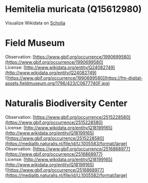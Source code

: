 
Hemitelia muricata (Q15612980)
==============================
  
Visualize Wikidata on [Scholia](https://scholia.toolforge.org/taxon/Q15612980)
# Field Museum
  
Observation: [https://www.gbif.org/occurrence/1990699580](https://www.gbif.org/occurrence/1990699580)  
License: [http://www.wikidata.org/entity/Q24082749](http://www.wikidata.org/entity/Q24082749)  
![https://www.gbif.org/occurrence/1990699580](https://fm-digital-assets.fieldmuseum.org/1796/423/C0677740F.jpg)
# Naturalis Biodiversity Center
  
Observation: [https://www.gbif.org/occurrence/2515228580](https://www.gbif.org/occurrence/2515228580)  
License: [http://www.wikidata.org/entity/Q18199165](http://www.wikidata.org/entity/Q18199165)  
![https://www.gbif.org/occurrence/2515228580](https://medialib.naturalis.nl/file/id/U.1005583/format/large)  
Observation: [https://www.gbif.org/occurrence/2516868977](https://www.gbif.org/occurrence/2516868977)  
License: [http://www.wikidata.org/entity/Q18199165](http://www.wikidata.org/entity/Q18199165)  
![https://www.gbif.org/occurrence/2516868977](https://medialib.naturalis.nl/file/id/U.1005582/format/large)